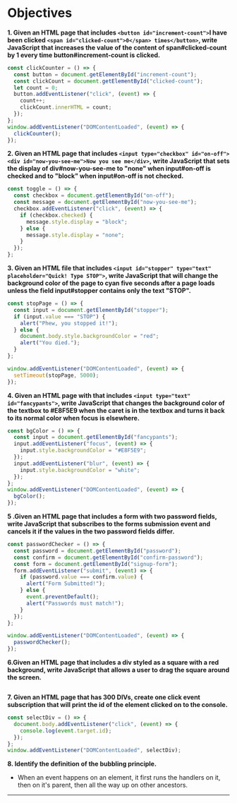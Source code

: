 # **Objectives**

**1. Given an HTML page that includes `<button id="increment-count">`I have been clicked `<span id="clicked-count">0</span> times</button>`, write JavaScript that increases the value of the content of span#clicked-count by 1 every time button#increment-count is clicked.**

```js
const clickCounter = () => {
  const button = document.getElementById("increment-count");
  const clickCount = document.getElementById("clicked-count");
  let count = 0;
  button.addEventListener("click", (event) => {
    count++;
    clickCount.innerHTML = count;
  });
};
window.addEventListener("DOMContentLoaded", (event) => {
  clickCounter();
});
```

**2. Given an HTML page that includes `<input type="checkbox" id="on-off"><div id="now-you-see-me">Now you see me</div>`, write JavaScript that sets the display of div#now-you-see-me to "none" when input#on-off is checked and to "block" when input#on-off is not checked.**

```js
const toggle = () => {
  const checkbox = document.getElementById("on-off");
  const message = document.getElementById("now-you-see-me");
  checkbox.addEventListener("click", (event) => {
    if (checkbox.checked) {
      message.style.display = "block";
    } else {
      message.style.display = "none";
    }
  });
};
```

**3. Given an HTML file that includes `<input id="stopper" type="text" placeholder="Quick! Type STOP">`, write JavaScript that will change the background color of the page to cyan five seconds after a page loads unless the field input#stopper contains only the text "STOP".**

```js
const stopPage = () => {
  const input = document.getElementById("stopper");
  if (input.value === "STOP") {
    alert("Phew, you stopped it!");
  } else {
    document.body.style.backgroundColor = "red";
    alert("You died.");
  }
};

window.addEventListener("DOMContentLoaded", (event) => {
  setTimeout(stopPage, 5000);
});
```

**4. Given an HTML page with that includes `<input type="text" id="fancypants">`, write JavaScript that changes the background color of the textbox to #E8F5E9 when the caret is in the textbox and turns it back to its normal color when focus is elsewhere.**

```js
const bgColor = () => {
  const input = document.getElementById("fancypants");
  input.addEventListener("focus", (event) => {
    input.style.backgroundColor = "#E8F5E9";
  });
  input.addEventListener("blur", (event) => {
    input.style.backgroundColor = "white";
  });
};
window.addEventListener("DOMContentLoaded", (event) => {
  bgColor();
});
```

**5 .Given an HTML page that includes a form with two password fields, write JavaScript that subscribes to the forms submission event and cancels it if the values in the two password fields differ.**

```js
const passwordChecker = () => {
  const password = document.getElementById("password");
  const confirm = document.getElementById("confirm-password");
  const form = document.getElementById("signup-form");
  form.addEventListener("submit", (event) => {
    if (password.value === confirm.value) {
      alert("Form Submitted!");
    } else {
      event.preventDefault();
      alert("Passwords must match!");
    }
  });
};

window.addEventListener("DOMContentLoaded", (event) => {
  passwordChecker();
});
```

**6.Given an HTML page that includes a div styled as a square with a red background, write JavaScript that allows a user to drag the square around the screen.**

```js

```

**7. Given an HTML page that has 300 DIVs, create one click event subscription that will print the id of the element clicked on to the console.**

```js
const selectDiv = () => {
  document.body.addEventListener("click", (event) => {
    console.log(event.target.id);
  });
};
window.addEventListener("DOMContentLoaded", selectDiv);
```

**8. Identify the definition of the bubbling principle.**

- When an event happens on an element, it first runs the handlers on it, then on it's parent, then all the way up on other ancestors.

---
